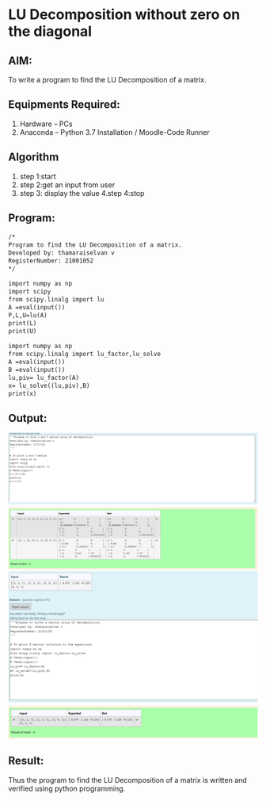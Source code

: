 # LU Decomposition without zero on the diagonal

## AIM:
To write a program to find the LU Decomposition of a matrix.

## Equipments Required:
1. Hardware – PCs
2. Anaconda – Python 3.7 Installation / Moodle-Code Runner

## Algorithm
1. step 1:start
2. step 2:get an input from user
3. step 3: display the value
4.step 4:stop 

## Program:
```
/*
Program to find the LU Decomposition of a matrix.
Developed by: thamaraiselvan v
RegisterNumber: 21001052
*/
```
~~~
import numpy as np
import scipy
from scipy.linalg import lu
A =eval(input())
P,L,U=lu(A)
print(L)
print(U)
~~~
~~~
import numpy as np
from scipy.linalg import lu_factor,lu_solve
A =eval(input())
B =eval(input())
lu,piv= lu_factor(A)
x= lu_solve((lu,piv),B)
print(x)
~~~

## Output:
![lu decomposition](/tham.png)
![lu decomposition](/tham2.png)


## Result:
Thus the program to find the LU Decomposition of a matrix is written and verified using python programming.

